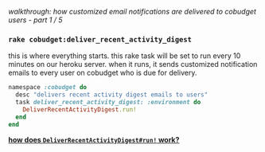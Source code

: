 *walkthrough: how customized email notifications are delivered to cobudget users - part 1 / 5*

### `rake cobudget:deliver_recent_activity_digest`

this is where everything starts. this rake task will be set to run every 10 minutes on our heroku server. when it runs, it sends customized notification emails to every user on cobudget who is due for delivery.

```ruby
namespace :cobudget do
  desc "delivers recent activity digest emails to users"
  task deliver_recent_activity_digest: :environment do
    DeliverRecentActivityDigest.run!
  end
end
```

**[how does `DeliverRecentActivityDigest#run!` work?](./deliver-recent-activity-digest.md)**
